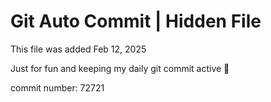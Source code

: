 # Git Auto Commit | Hidden File

This file was added Feb 12, 2025

Just for fun and keeping my daily git commit active 🤪

commit number: 72721
